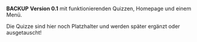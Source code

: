 **BACKUP** **Version 0.1** mit funktionierenden Quizzen, Homepage und einem Menü. 

Die Quizze sind hier noch Platzhalter und werden später ergänzt oder ausgetauscht!
